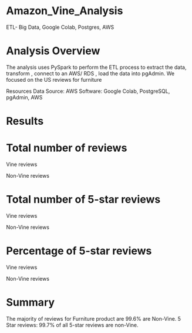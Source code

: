 # Amazon_Vine_Analysis
ETL- Big Data, Google Colab, Postgres, AWS
# Analysis Overview

The analysis uses PySpark to perform the ETL process to extract the data, transform , connect to an AWS/ RDS , load the data into pgAdmin. 
We focused on the US reviews for furniture

Resources
Data Source: AWS
Software: Google Colab, PostgreSQL, pgAdmin, AWS
# Results
# Total number of reviews
 Vine reviews



 Non-Vine reviews



# Total number of 5-star reviews
Vine reviews



Non-Vine reviews



# Percentage of 5-star reviews
Vine reviews



Non-Vine reviews



# Summary

The majority of reviews for Furniture product are 99.6% are Non-Vine.
 5 Star reviews: 99.7% of all 5-star reviews are non-Vine.

